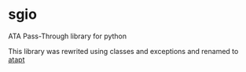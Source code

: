 # sgio
ATA Pass-Through library for python

This library was rewrited using classes and exceptions and renamed to [atapt](https://github.com/kazenniy/atapt)
